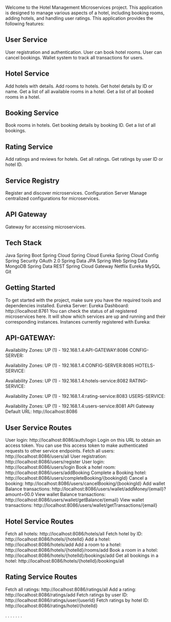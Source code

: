 Welcome to the Hotel Management Microservices project. This application is designed to manage various aspects of a hotel, including booking rooms, adding hotels, and handling user ratings.
This application provides the following features:

User Service
---------------------------------------------------------------------------------------------------

User registration and authentication.
User can book hotel rooms.
User can cancel bookings.
Wallet system to track all transactions for users.


Hotel Service
---------------------------------------------------------------------------------------------------

Add hotels with details.
Add rooms to hotels.
Get hotel details by ID or name.
Get a list of all available rooms in a hotel.
Get a list of all booked rooms in a hotel.

Booking Service
--------------------------------------------------------------------------------------------------
Book rooms in hotels.
Get booking details by booking ID.
Get a list of all bookings.

Rating Service
-------------------------------------------------------------------------------------------------

Add ratings and reviews for hotels.
Get all ratings.
Get ratings by user ID or hotel ID.

Service Registry
-------------------------------------------------------------------------------------------------
Register and discover microservices.
Configuration Server
Manage centralized configurations for microservices.

API Gateway
-------------------------------------------------------------------------------------------------
Gateway for accessing microservices.

Tech Stack 
-------------------------------------------------------------------------------------------------

Java
Spring Boot
Spring Cloud
Spring Cloud Eureka
Spring Cloud Config
Spring Security
OAuth 2.0
Spring Data JPA
Spring Web
Spring Data MongoDB
Spring Data REST
Spring Cloud Gateway
Netflix Eureka
MySQL
Git


Getting Started
--------------------------------------------------------------------------------------------------

To get started with the project, make sure you have the required tools and dependencies installed.
Eureka Server:
Eureka Dashboard: http://localhost:8761
You can check the status of all registered microservices here. It will show which services are up and running and their corresponding instances.
Instances currently registered with Eureka:

API-GATEWAY:
------------------------------------------------------------------------------------------------

Availability Zones: UP (1) - 192.168.1.4:API-GATEWAY:8086
CONFIG-SERVER:

Availability Zones: UP (1) - 192.168.1.4:CONFIG-SERVER:8085
HOTELS-SERVICE:

Availability Zones: UP (1) - 192.168.1.4:hotels-service:8082
RATING-SERVICE:

Availability Zones: UP (1) - 192.168.1.4:rating-service:8083
USERS-SERVICE:

Availability Zones: UP (1) - 192.168.1.4:users-service:8081
API Gateway Default URL: http://localhost:8086

User Service Routes
-------------------------------------------------------------------------------------------------

User login: http://localhost:8086/auth/login
Login on this URL to obtain an access token. You can use this access token to make authenticated requests to other service endpoints.
Fetch all users: http://localhost:8086/users/all
User registration: http://localhost:8086/users/register
User login: http://localhost:8086/users/login
Book a hotel room: http://localhost:8086/users/addBooking
Complete a Booking hotel: http://localhost:8086/users/completeBooking/{bookingId}
Cancel a booking: http://localhost:8086/users/cancelBooking/{bookingId}
Add wallet Balance transactions: http://localhost:8086/users/wallet/addMoney/{email}?amount=00.0
View wallet Balance transactions: http://localhost:8086/users/wallet/getBalance/{email}
View wallet transactions: http://localhost:8086/users/wallet/getTransactions/{email}


Hotel Service Routes
------------------------------------------------------------------------------------------------------
Fetch all hotels: http://localhost:8086/hotels/all
Fetch hotel by ID: http://localhost:8086/hotels/{hotelId}
Add a hotel: http://localhost:8086/hotels/add
Add a room to a hotel: http://localhost:8086/hotels/{hotelId}/rooms/add
Book a room in a hotel: http://localhost:8086/hotels/{hotelId}/bookings/add
Get all bookings in a hotel: http://localhost:8086/hotels/{hotelId}/bookings/all


Rating Service Routes
----------------------------------------------------------------------------------------------------
Fetch all ratings: http://localhost:8086/ratings/all
Add a rating: http://localhost:8086/ratings/add
Fetch ratings by user ID: http://localhost:8086/ratings/user/{userId}
Fetch ratings by hotel ID: http://localhost:8086/ratings/hotel/{hotelId}


.
.
.
.
.
.
.

